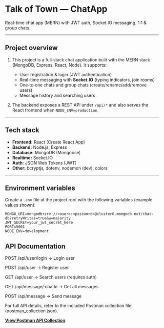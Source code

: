 
# Talk of Town — ChatApp
Real-time chat app (MERN) with JWT auth, Socket.IO messaging, 1:1 & group chats.

---

## Project overview

1. This project is a full‑stack chat application built with the MERN stack (MongoDB, Express, React, Node). It supports:

   * User registration & login (JWT authentication)
   * Real-time messaging with **Socket.IO** (typing indicators, join rooms)
   * One‑to‑one chats and group chats (create/rename/add/remove users)
   * Message history and searching users

2. The backend exposes a REST API under `/api/*` and also serves the React frontend when `NODE_ENV=production`.

---

##  Tech stack

* **Frontend:** React (Create React App)
* **Backend:** Node.js, Express
* **Database:** MongoDB (Mongoose)
* **Realtime:** Socket.IO
* **Auth:** JSON Web Tokens (JWT)
* **Other:** bcryptjs, dotenv, nodemon (dev), colors

---

##  Environment variables

Create a `.env` file at the project root with the following variables (example values shown):
```
MONGO_URI=mongodb+srv://<user>:<password>@cluster0.mongodb.net/chat-db?retryWrites=true&w=majority
JWT_SECRET=your_jwt_secret_here
PORT=5001
NODE_ENV=development
```
## API Documentation

POST /api/user/login → Login user

POST /api/user → Register user

GET /api/user → Search users (requires auth)

GET /api/message/:chatId → Get all messages

POST /api/message → Send message

For full API details, refer to the included Postman collection file (postman_collection.json).

**[View Postman API Collection](https://ruchirathore.postman.co/workspace/Ruchi-Rathore's-Workspace~986a3705-1a3d-4658-8465-7471ee42af5a/collection/46715221-f78554f4-347a-430f-a136-2b17647c4df8?action=share&source=copy-link&creator=46715221)**
